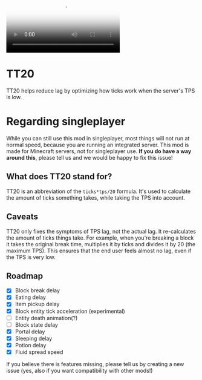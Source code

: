 <video poster="https://snackbag.net/extras/imgd/tt20-thumbnail.png" controls>
  <source src="https://snackbag.net/extras/imgd/tt20-video.mp4">
</video>

# TT20
TT20 helps reduce lag by optimizing how ticks work when the server's TPS is low.

# Regarding singleplayer
While you can still use this mod in singleplayer, most things will not run at normal speed, because you are running an integrated server. This mod is made for Minecraft servers, not for singleplayer use. **If you do have a way around this**, please tell us and we would be happy to fix this issue!

## What does TT20 stand for?
TT20 is an abbreviation of the `ticks*tps/20` formula. It's used to calculate the amount of ticks something takes, while taking the TPS into account.

## Caveats
TT20 only fixes the symptoms of TPS lag, not the actual lag. It re-calculates the amount of ticks things take. For example, when you're breaking a block it takes the original break time, multiplies it by ticks and divides it by 20 (the maximum TPS). This ensures that the end user feels almost no lag, even if the TPS is very low.

## Roadmap
- [X] Block break delay
- [X] Eating delay
- [X] Item pickup delay
- [X] Block entity tick acceleration (experimental)
- [ ] Entity death animation(?)
- [ ] Block state delay
- [X] Portal delay
- [X] Sleeping delay
- [X] Potion delay
- [X] Fluid spread speed

If you believe there is features missing, please tell us by creating a new issue (yes, also if you want compatibility with other mods!)
